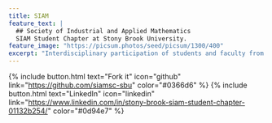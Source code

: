 ```yaml
---
title: SIAM
feature_text: |
  ## Society of Industrial and Applied Mathematics
  SIAM Student Chapter at Stony Brook University.
feature_image: "https://picsum.photos/seed/picsum/1300/400"
excerpt: "Interdisciplinary participation of students and faculty from a variety of departments provides invaluable opportunities to develop networks with faculty members outside of the classroom, share ideas and research with people with similar interests, learn about career options, and develop leadership skills."
---
```


{% include button.html text="Fork it" icon="github" link="https://github.com/siamsc-sbu" color="#0366d6" %} {% include button.html text="LinkedIn" icon="linkedin" link="https://www.linkedin.com/in/stony-brook-siam-student-chapter-01132b254/" color="#0d94e7" %}
